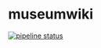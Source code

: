 # museumwiki
[![pipeline status](https://gitlab.com/cyberdroidmann/museumwiki/badges/master/pipeline.svg)](https://gitlab.com/cyberdroidmann/museumwiki/commits/master)
